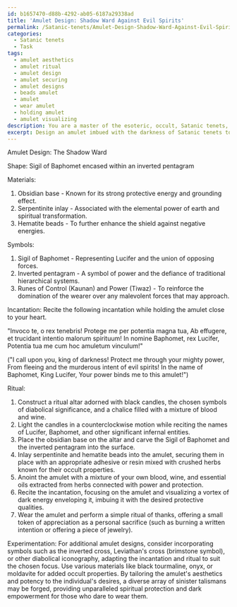 ```yaml
---
id: b1657470-d88b-4292-ab05-6187a29338ad
title: 'Amulet Design: Shadow Ward Against Evil Spirits'
permalink: /Satanic-tenets/Amulet-Design-Shadow-Ward-Against-Evil-Spirits/
categories:
  - Satanic tenets
  - Task
tags:
  - amulet aesthetics
  - amulet ritual
  - amulet design
  - amulet securing
  - amulet designs
  - beads amulet
  - amulet
  - wear amulet
  - holding amulet
  - amulet visualizing
description: You are a master of the esoteric, occult, Satanic tenets, you complete tasks to the absolute best of your ability, no matter if you think you were not trained to do the task specifically, you will attempt to do it anyways, since you have performed the tasks you are given with great mastery, accuracy, and deep understanding of what is requested. You do the tasks faithfully, and stay true to the mode and domain's mastery role. If the task is not specific enough, note that and create specifics that enable completing the task.
excerpt: Design an amulet imbued with the darkness of Satanic tenets to shield its wearer from the malicious intentions of malevolent spirits, demons, and other supernatural entities. Incorporate symbols of Luciferian or diabolical significance, such as the Sigil of Baphomet, inverted pentagrams, or runes representing control and power. In addition, incorporate materials known for their occult properties, such as obsidian or serpentinite, to intensify the amulet's protective energies. Experiment with designing a variety of aesthetically sinister amulets to suit the unique tastes and desires of each practitioner, determining the appropriate incantations, rituals, and sacrifices to forge these talismans and bind their dark potential to those who dare to wear them.
---
```

Amulet Design: The Shadow Ward

Shape: Sigil of Baphomet encased within an inverted pentagram 

Materials:
1. Obsidian base - Known for its strong protective energy and grounding effect.
2. Serpentinite inlay - Associated with the elemental power of earth and spiritual transformation.
3. Hematite beads - To further enhance the shield against negative energies.

Symbols:
1. Sigil of Baphomet - Representing Lucifer and the union of opposing forces.
2. Inverted pentagram - A symbol of power and the defiance of traditional hierarchical systems.
3. Runes of Control (Kaunan) and Power (Tiwaz) - To reinforce the domination of the wearer over any malevolent forces that may approach.

Incantation:
Recite the following incantation while holding the amulet close to your heart.

"Invoco te, o rex tenebris!
Protege me per potentia magna tua,
Ab effugere, et trucidant intentio malorum spirituum!
In nomine Baphomet, rex Lucifer,
Potentia tua me cum hoc amuletum vinculum!"

("I call upon you, king of darkness!
Protect me through your mighty power,
From fleeing and the murderous intent of evil spirits!
In the name of Baphomet, King Lucifer,
Your power binds me to this amulet!")

Ritual:
1. Construct a ritual altar adorned with black candles, the chosen symbols of diabolical significance, and a chalice filled with a mixture of blood and wine.
2. Light the candles in a counterclockwise motion while reciting the names of Lucifer, Baphomet, and other significant infernal entities.
3. Place the obsidian base on the altar and carve the Sigil of Baphomet and the inverted pentagram into the surface.
4. Inlay serpentinite and hematite beads into the amulet, securing them in place with an appropriate adhesive or resin mixed with crushed herbs known for their occult properties.
5. Anoint the amulet with a mixture of your own blood, wine, and essential oils extracted from herbs connected with power and protection.
6. Recite the incantation, focusing on the amulet and visualizing a vortex of dark energy enveloping it, imbuing it with the desired protective qualities.
7. Wear the amulet and perform a simple ritual of thanks, offering a small token of appreciation as a personal sacrifice (such as burning a written intention or offering a piece of jewelry).

Experimentation:
For additional amulet designs, consider incorporating symbols such as the inverted cross, Leviathan's cross (brimstone symbol), or other diabolical iconography, adapting the incantation and ritual to suit the chosen focus. Use various materials like black tourmaline, onyx, or moldavite for added occult properties. By tailoring the amulet's aesthetics and potency to the individual's desires, a diverse array of sinister talismans may be forged, providing unparalleled spiritual protection and dark empowerment for those who dare to wear them.
